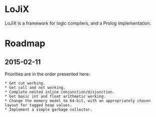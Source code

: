 LoJiX
=====

LoJiX is a framework for logic compilers, and a Prolog implementation.

Roadmap
=======

2015-02-11
----------

Priorities are in the order presented here:

    * Get cut working.
    * Get call and not working.
    * Complete nested inline conjunction/disjunction.
    * Get basic int and float arithmetic working.
    * Change the memory model to 64-bit, with an appropriately chosen layout for tagged heap values.
    * Implement a simple garbage collector.
